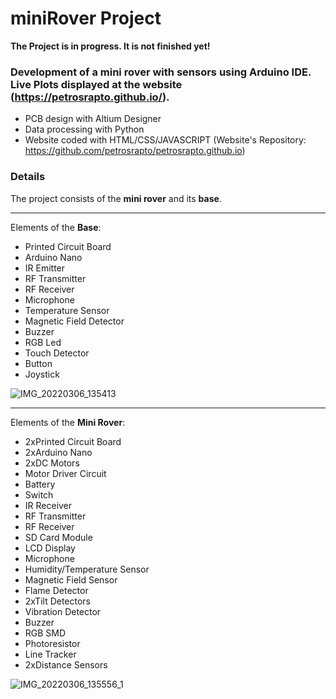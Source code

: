 # miniRover Project 
**The Project is in progress. It is not finished yet!**
### Development of a mini rover with sensors using Arduino IDE. Live Plots displayed at the website (https://petrosrapto.github.io/).

* PCB design with Altium Designer
* Data processing with Python
* Website coded with HTML/CSS/JAVASCRIPT (Website's Repository: https://github.com/petrosrapto/petrosrapto.github.io)

### Details
The project consists of the **mini rover** and its **base**.  

------------------------------------------------------------
Elements of the **Base**:
- Printed Circuit Board
- Arduino Nano
- IR Emitter
- RF Transmitter
- RF Receiver
- Microphone
- Temperature Sensor
- Magnetic Field Detector
- Buzzer
- RGB Led
- Touch Detector
- Button
- Joystick

![IMG_20220306_135413](https://user-images.githubusercontent.com/53604815/156925748-af3aefec-cdf1-4565-9be2-592545910ac3.jpg)

------------------------------------------------------------
Elements of the **Mini Rover**:
- 2xPrinted Circuit Board
- 2xArduino Nano
- 2xDC Motors
- Motor Driver Circuit
- Battery
- Switch
- IR Receiver
- RF Transmitter
- RF Receiver
- SD Card Module
- LCD Display
- Microphone
- Humidity/Temperature Sensor
- Magnetic Field Sensor
- Flame Detector
- 2xTilt Detectors
- Vibration Detector
- Buzzer
- RGB SMD
- Photoresistor
- Line Tracker
- 2xDistance Sensors

![IMG_20220306_135556_1](https://user-images.githubusercontent.com/53604815/156925755-f570fc79-ed22-4e55-b427-f2b66c3b0a38.jpg)
